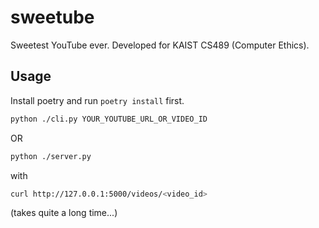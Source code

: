 # sweetube
Sweetest YouTube ever. Developed for KAIST CS489 (Computer Ethics).

## Usage

Install poetry and run `poetry install` first.

```sh
python ./cli.py YOUR_YOUTUBE_URL_OR_VIDEO_ID
```

OR


```sh
python ./server.py
```

with

```sh
curl http://127.0.0.1:5000/videos/<video_id>
```

(takes quite a long time...)
